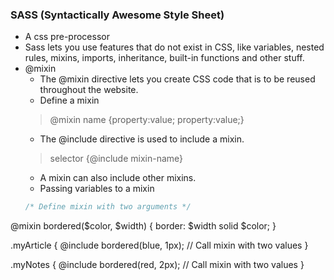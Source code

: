 ### SASS (Syntactically Awesome Style Sheet)
- A css pre-processor
- Sass lets you use features that do not exist in CSS, like variables, nested rules, mixins, imports, inheritance, built-in functions and other stuff.
- @mixin
  - The @mixin directive lets you create CSS code  that is to be reused throughout the website.
  - Define a mixin
  > @mixin name {property:value; property:value;}
  - The @include directive is used to include a mixin.
  > selector {@include mixin-name}
  - A mixin can also include other mixins.
  - Passing variables to a mixin
  ```css
  /* Define mixin with two arguments */
@mixin bordered($color, $width) {
  border: $width solid $color;
}

.myArticle {
  @include bordered(blue, 1px);  // Call mixin with two values
}

.myNotes {
  @include bordered(red, 2px); // Call mixin with two values
}
  ```
